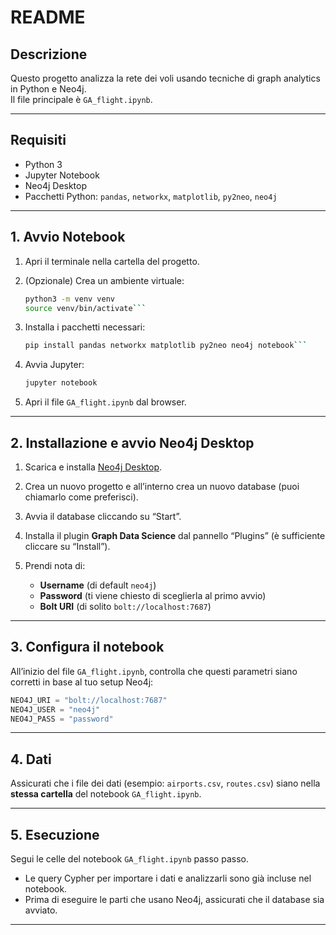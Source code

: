 
# README

## Descrizione

Questo progetto analizza la rete dei voli usando tecniche di graph analytics in Python e Neo4j.  
Il file principale è `GA_flight.ipynb`.

---

## Requisiti

- Python 3
- Jupyter Notebook
- Neo4j Desktop
- Pacchetti Python: `pandas`, `networkx`, `matplotlib`, `py2neo`, `neo4j`

---

## 1. Avvio Notebook

1. Apri il terminale nella cartella del progetto.
2. (Opzionale) Crea un ambiente virtuale:
   ```bash
   python3 -m venv venv
   source venv/bin/activate```    

3. Installa i pacchetti necessari:

   ```bash
   pip install pandas networkx matplotlib py2neo neo4j notebook```
4. Avvia Jupyter:

   ```bash
   jupyter notebook
   ```
5. Apri il file `GA_flight.ipynb` dal browser.

---

## 2. Installazione e avvio Neo4j Desktop

1. Scarica e installa [Neo4j Desktop](https://neo4j.com/download/).
2. Crea un nuovo progetto e all’interno crea un nuovo database (puoi chiamarlo come preferisci).
3. Avvia il database cliccando su “Start”.
4. Installa il plugin **Graph Data Science** dal pannello “Plugins” (è sufficiente cliccare su “Install”).
5. Prendi nota di:

   * **Username** (di default `neo4j`)
   * **Password** (ti viene chiesto di sceglierla al primo avvio)
   * **Bolt URI** (di solito `bolt://localhost:7687`)

---

## 3. Configura il notebook

All’inizio del file `GA_flight.ipynb`, controlla che questi parametri siano corretti in base al tuo setup Neo4j:

```python
NEO4J_URI = "bolt://localhost:7687"
NEO4J_USER = "neo4j"
NEO4J_PASS = "password"
```

---

## 4. Dati

Assicurati che i file dei dati (esempio: `airports.csv`, `routes.csv`) siano nella **stessa cartella** del notebook `GA_flight.ipynb`.

---

## 5. Esecuzione

Segui le celle del notebook `GA_flight.ipynb` passo passo.

* Le query Cypher per importare i dati e analizzarli sono già incluse nel notebook.
* Prima di eseguire le parti che usano Neo4j, assicurati che il database sia avviato.
---